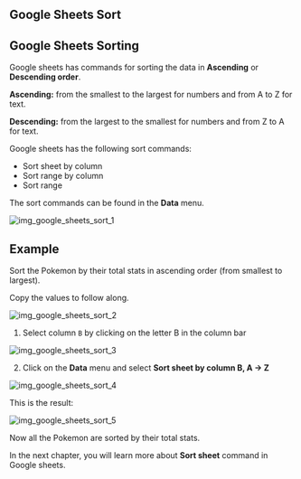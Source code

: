 Google Sheets Sort
---



Google Sheets Sorting
---
Google sheets has commands for sorting the data in **Ascending** or **Descending order**.

**Ascending:** from the smallest to the largest for numbers and from A to Z for text.

**Descending:** from the largest to the smallest for numbers and from Z to A for text.

Google sheets has the following sort commands:

- Sort sheet by column
- Sort range by column
- Sort range

The sort commands can be found in the **Data** menu.

![img_google_sheets_sort_1](https://user-images.githubusercontent.com/47166768/192085393-67c67888-2037-4b84-beff-27ed3e1cdd0d.png)




Example
---
Sort the Pokemon by their total stats in ascending order (from smallest to largest).

Copy the values to follow along.

![img_google_sheets_sort_2](https://user-images.githubusercontent.com/47166768/192085469-8b97e6eb-a174-429b-a0bc-260a5e658e6a.png)


1. Select column `B` by clicking on the letter B in the column bar

![img_google_sheets_sort_3](https://user-images.githubusercontent.com/47166768/192085488-197cba82-6db2-49ef-858e-32ed9bfc4c97.png)


2. Click on the **Data** menu and select **Sort sheet by column B, A → Z**

![img_google_sheets_sort_4](https://user-images.githubusercontent.com/47166768/192085515-d5696b9d-6514-490f-9a23-7141d1a031c1.png)


This is the result:


![img_google_sheets_sort_5](https://user-images.githubusercontent.com/47166768/192085519-e2bbb0ff-fbb2-49ed-ad16-49480eba3551.png)


Now all the Pokemon are sorted by their total stats.

In the next chapter, you will learn more about **Sort sheet** command in Google sheets.






